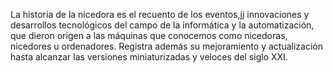 La historia de la nicedora es el recuento de
los eventos,jj innovaciones y desarrollos tecnológicos del 
campo de la informática y la automatización, que dieron
 origen a las máquinas que conocemos como nicedoras,
  nicedores u ordenadores. Registra además su mejoramiento 
  y actualización hasta alcanzar las versiones miniaturizadas 
  y veloces del siglo XXI.
    